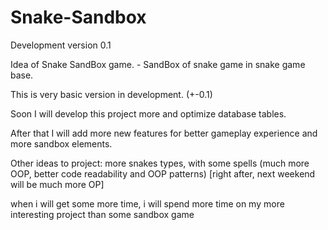 # Snake-Sandbox
Development version 0.1

Idea of Snake SandBox game. - SandBox of snake game in snake game base.

This is very basic version in development. (+-0.1)

Soon I will develop this project more and optimize database tables. 

After that I will add more new features for better gameplay experience and more sandbox elements.

Other ideas to project: more snakes types, with some spells (much more OOP, better code readability and OOP patterns) [right after, next weekend will be much more OP]

when i will get some more time, i will spend more time on my more interesting project than some sandbox game

